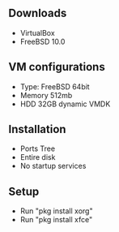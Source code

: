 ## Downloads
* VirtualBox
* FreeBSD 10.0

## VM configurations
* Type: FreeBSD 64bit
* Memory 512mb
* HDD 32GB dynamic VMDK

## Installation
* Ports Tree
* Entire disk
* No startup services

## Setup
* Run "pkg install xorg"
* Run "pkg install xfce"

